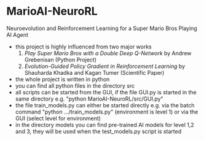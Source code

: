 # MarioAI-NeuroRL
Neuroevolution and Reinforcement Learning for a Super Mario Bros Playing AI Agent

* this project is highly influenced from two major works
  1. _Play Super Mario Bros with a Double Deep Q-Network_ by Andrew Grebenisan (Python Project)
  2. _Evolution-Guided Policy Gradient in Reinforcement Learning_ by Shauharda Khadka and Kagan Tumer (Scientific Paper) 
* the whole project is written in python
* you can find all python files in the directory src
* all scripts can be started from the GUI, if the file GUI.py is started in the same directory e.g. "python MarioAI-NeuroRL/src/GUI.py"
* the file train_models.py can either be started directly e.g. via the batch command "python .../train_models.py" (environment is level 1) or via the GUI (select level for environment)
* in the directory models you can find pre-trained AI models for level 1,2 and 3, they will be used when the test_models.py script is started
